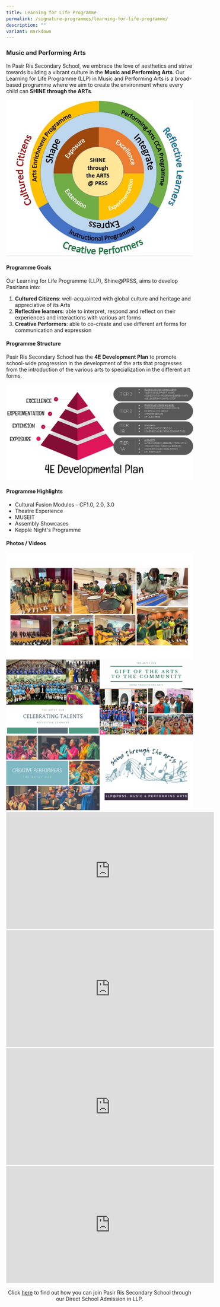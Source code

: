 ```yaml
---
title: Learning for Life Programme
permalink: /signature-programmes/learning-for-life-programme/
description: ""
variant: markdown
---
```

### **Music and Performing Arts**

In Pasir Ris Secondary School, we embrace the love of aesthetics and strive towards building a vibrant culture in the **Music and Performing Arts**. Our Learning for Life Programme (LLP) in Music and Performing Arts is a broad-based programme where we aim to create the environment where every child can **SHINE through the ARTs**.

![](/images/LLP%20FRamework%202022.jpeg)

#### **Programme Goals**
Our Learning for Life Programme (LLP), Shine@PRSS, aims to develop Pasirians into:

1. **Cultured Citizens**: well-acquainted with global culture and heritage and appreciative of its Arts
2. **Reflective learners**: able to interpret, respond and reflect on their experiences and interactions with various art forms
3. **Creative Performers**: able to co-create and use different art forms for communication and expression

#### **Programme Structure**

Pasir Ris Secondary School has the **4E Development Plan** to promote school-wide progression in the development of the arts that progresses from the introduction of the various arts to specialization in the different art forms.  

![](/images/LLP2.png)

#### **Programme Highlights**

* Cultural Fusion Modules - CF1.0, 2.0, 3.0 
* Theatre Experience 
* MUSEIT 
* Assembly Showcases 
* Kepple Night's Programme

#### **Photos / Videos**
![](/images/Signature%20Programmes/LLP/LLP_2024.jpg)
<img src="/images/Celebrating%20Talent.png" style="width:50%;float:left">
<img src="/images/Gift%20of%20the%20Art.png" style="width:50%">
<img src="/images/Creative%20Performers.png" style="width:50%;float:left">
<img src="/images/llp%20black.png" style="width:50%">
<br>
<center>		 
<iframe width="560" height="315" src="https://www.youtube.com/embed/TPW6uOQuj8w" title="YouTube video player" frameborder="0" allow="accelerometer; autoplay; clipboard-write; encrypted-media; gyroscope; picture-in-picture" allowfullscreen=""></iframe>
<br>
<iframe width="560" height="315" src="https://www.youtube.com/embed/1sKeX7eeCGc" title="YouTube video player" frameborder="0" allow="accelerometer; autoplay; clipboard-write; encrypted-media; gyroscope; picture-in-picture" allowfullscreen=""></iframe>
<br>
<iframe allowfullscreen="" allow="accelerometer; autoplay; clipboard-write; encrypted-media; gyroscope; picture-in-picture; web-share" frameborder="0" title="YouTube video player" src="https://www.youtube.com/embed/5oqyk43vfSo?si=NelnFtttjRD1S5dv" height="315" width="560"></iframe>
<br>
<iframe width="560" height="315" src="https://www.youtube.com/embed/rHNnRwcqwJo" title="YouTube video player" frameborder="0" allow="accelerometer; autoplay; clipboard-write; encrypted-media; gyroscope; picture-in-picture" allowfullscreen=""></iframe>
<br>
	
Click [here](/useful-links/direct-school-admission-dsa/dsa-llp-in-music-and-performing-arts/) to find out how you can join Pasir Ris Secondary School through our Direct School Admission in LLP.</center>